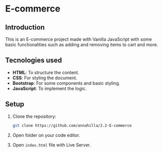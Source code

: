 # E-commerce

## Introduction

This is an E-commerce project made with Vanilla JavaScript with some basic functionalities such as adding and removing items to cart and more.

## Tecnologies used

- **HTML**: To structure the content.
- **CSS**: For styling the document.
- **Bootstrap**: For some components and basic styling.
- **JavaScript**: To implement the logic.

## Setup

1. Clone the repository:

   ```bash
   git clone https://github.com/annahilla/2.2-E-commerce
   ```

2. Open folder on your code editor.

3. Open `index.html` file with Live Server.
